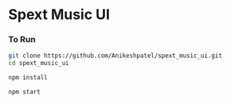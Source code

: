 # Spext Music UI

### To Run

```bash
git clone https://github.com/Anikeshpatel/spext_music_ui.git
cd spext_music_ui
```

```bash
npm install
```

```bash
npm start
```
